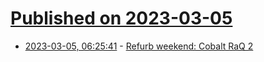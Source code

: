 # [Published on 2023-03-05](index.md)

* [2023-03-05, 06:25:41](https://lobste.rs/s/casikf/refurb_weekend_cobalt_raq_2) - [Refurb weekend: Cobalt RaQ 2](https://oldvcr.blogspot.com/2023/03/refurb-weekend-cobalt-raq-2.html)
